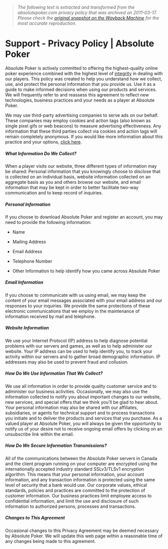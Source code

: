 > *The following text is extracted and transformed from the absolutepoker.com privacy policy that was archived on 2011-03-17. Please check the [original snapshot on the Wayback Machine](https://web.archive.org/web/20110317212750id_/http%3A//www.absolutepoker.com/support/privacy) for the most accurate reproduction.*

# Support - Privacy Policy | Absolute Poker

Absolute Poker is actively committed to offering the highest-quality online poker experience combined with the highest level of [integrity](https://web.archive.org/online-poker-security) in dealing with our players. This policy was created to help you understand how we collect, use, and protect the personal information that you provide us. Use it as a guide to make informed decisions when using our products and services. We will frequently refer to and reassess this agreement to reflect new technologies, business practices and your needs as a player at Absolute Poker.

We may use third-party advertising companies to serve ads on our behalf. These companies may employ cookies and action tags (also known as single pixel gifs or web beacons) to measure advertising effectiveness. Any information that these third parties collect via cookies and action tags will remain completely anonymous. If you would like more information about this practice and your options, [click here](https://web.archive.org/online-poker-security/player-protection).

##### What Information Do We Collect?

When a player visits our website, three different types of information may be shared: Personal information that you knowingly choose to disclose that is collected on an individual basis, website information collected on an aggregate basis as you and others browse our website, and email information that may be kept in order to better facilitate two-way communication and to keep record of inquiries.

##### Personal Information

If you choose to download Absolute Poker and register an account, you may need to provide the following information:

  * Name

  * Mailing Address

  * Email Address

  * Telephone Number

  * Other Information to help identify how you came across Absolute Poker




##### Email Information

If you choose to communicate with us using email, we may keep the content of your email messages associated with your email address and our responses to your inquiries. We provide the same protections of these electronic communications that we employ in the maintenance of information received by mail and telephone.

##### Website Information

We use your Internet Protocol (IP) address to help diagnose potential problems with our servers and games, as well as to help administer our website. Your IP address can be used to help identify you, to track your activity within our servers and to gather broad demographic information. IP addresses may also be used to prevent fraud and collusion.

##### How Do We Use Information That We Collect?

We use all information in order to provide quality customer service and to administer our business activities. Occasionally, we may also use the information collected to notify you about important changes to our website, new services, and special offers that we think you'll be glad to hear about. Your personal information may also be shared with our affiliates, subsidiaries, or agents for technical support and to process transactions you initiate and to deliver the products and services that you purchase. As a valued player at Absolute Poker, you will always be given the opportunity to notify us of your desire not to receive ongoing email offers by clicking on an unsubscribe link within the email.

##### How Do We Secure Information Transmissions?

All of the communications between the Absolute Poker servers in Canada and the client program running on your computer are encrypted using the internationally accepted industry standard SSLv3/TLSv1 encryption algorithm. This means that your personal information, your account information, and any transaction information is protected using the same level of security that a bank would use. Our corporate values, ethical standards, policies and practices are committed to the protection of customer information. Our business practices limit employee access to confidential information, and limit the use and disclosure of such information to authorized persons, processes and transactions.

##### Changes to This Agreement

Occasional changes to this Privacy Agreement may be deemed necessary by Absolute Poker. We will update this web page within a reasonable time of any changes being made to this agreement.
